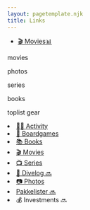 ```yaml
---
layout: pagetemplate.njk
title: Links
---
```


<ul>
<li><a href="/movies">🎬 Movies</a><a href="movie-stats">📊</a></li>
</ul>
movies

photos

series

books

toplist
gear

  <li><a href="https://andersos.net/2016/04/17/3000000/">🏃🏼 Activity</a></li>
            <li><a href="https://boardgames.andersos.net">🎲 Boardgames</a></li>
            <li><a href="https://books.andersos.net">📚 Books</a></li>
            <li><a href="https://movies.andersos.net">🎬 Movies</a></li>
            <li><a href="https://series.andersos.net">📺 Series</a></li>
            <li><a href="https://divelog.andersos.net">🤿 Divelog 🔜</a></li>
            <li><a href="https://photos.andersos.net">📷 Photos</a></li>
            <li><a href="https://andersos.net/pakkkelister">Pakkelister 🔜</a></li>
            <li><a>💰 Investments 🔜</a></li>
